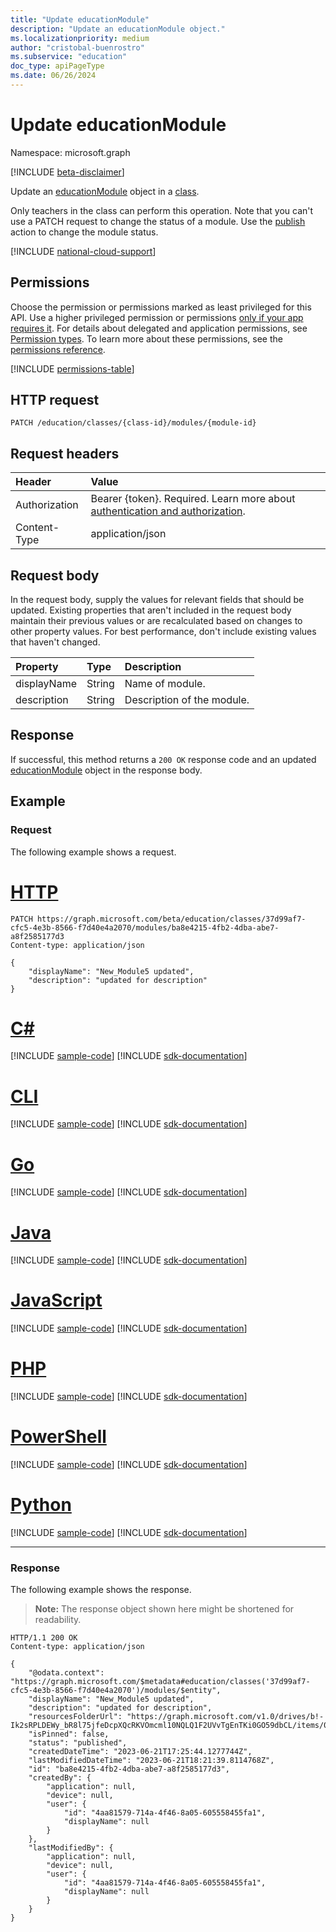 ```yaml
---
title: "Update educationModule"
description: "Update an educationModule object."
ms.localizationpriority: medium
author: "cristobal-buenrostro"
ms.subservice: "education"
doc_type: apiPageType
ms.date: 06/26/2024
---
```


# Update educationModule

Namespace: microsoft.graph

[!INCLUDE [beta-disclaimer](../../includes/beta-disclaimer.md)]

Update an [educationModule](../resources/educationmodule.md) object in a [class](../resources/educationclass.md).

Only teachers in the class can perform this operation. Note that you can't use a PATCH request to change the status of a module. Use the [publish](../api/educationmodule-publish.md) action to change the module status.

[!INCLUDE [national-cloud-support](../../includes/global-only.md)]

## Permissions
Choose the permission or permissions marked as least privileged for this API. Use a higher privileged permission or permissions [only if your app requires it](/graph/permissions-overview#best-practices-for-using-microsoft-graph-permissions). For details about delegated and application permissions, see [Permission types](/graph/permissions-overview#permission-types). To learn more about these permissions, see the [permissions reference](/graph/permissions-reference).

<!-- { "blockType": "permissions", "name": "educationmodule_update" } -->
[!INCLUDE [permissions-table](../includes/permissions/educationmodule-update-permissions.md)]

## HTTP request
<!-- { "blockType": "ignored" } -->
```http
PATCH /education/classes/{class-id}/modules/{module-id}
```

## Request headers
| Header       | Value |
|:---------------|:--------|
|Authorization|Bearer {token}. Required. Learn more about [authentication and authorization](/graph/auth/auth-concepts).|
| Content-Type  | application/json  |

## Request body
In the request body, supply the values for relevant fields that should be updated. Existing properties that aren't included in the request body maintain their previous values or are recalculated based on changes to other property values. For best performance, don't include existing values that haven't changed.

| Property	   | Type	|Description|
|:-------------|:-------|:----------|
|displayName|String| Name of module. |
|description|String| Description of the module. |

## Response
If successful, this method returns a `200 OK` response code and an updated [educationModule](../resources/educationmodule.md) object in the response body.

## Example
### Request
The following example shows a request.

# [HTTP](#tab/http)
<!-- {
  "blockType": "request",
  "name": "update_educationmodule"
}-->
```http
PATCH https://graph.microsoft.com/beta/education/classes/37d99af7-cfc5-4e3b-8566-f7d40e4a2070/modules/ba8e4215-4fb2-4dba-abe7-a8f2585177d3
Content-type: application/json

{
    "displayName": "New_Module5 updated",
    "description": "updated for description"
}
```

# [C#](#tab/csharp)
[!INCLUDE [sample-code](../includes/snippets/csharp/update-educationmodule-csharp-snippets.md)]
[!INCLUDE [sdk-documentation](../includes/snippets/snippets-sdk-documentation-link.md)]

# [CLI](#tab/cli)
[!INCLUDE [sample-code](../includes/snippets/cli/update-educationmodule-cli-snippets.md)]
[!INCLUDE [sdk-documentation](../includes/snippets/snippets-sdk-documentation-link.md)]

# [Go](#tab/go)
[!INCLUDE [sample-code](../includes/snippets/go/update-educationmodule-go-snippets.md)]
[!INCLUDE [sdk-documentation](../includes/snippets/snippets-sdk-documentation-link.md)]

# [Java](#tab/java)
[!INCLUDE [sample-code](../includes/snippets/java/update-educationmodule-java-snippets.md)]
[!INCLUDE [sdk-documentation](../includes/snippets/snippets-sdk-documentation-link.md)]

# [JavaScript](#tab/javascript)
[!INCLUDE [sample-code](../includes/snippets/javascript/update-educationmodule-javascript-snippets.md)]
[!INCLUDE [sdk-documentation](../includes/snippets/snippets-sdk-documentation-link.md)]

# [PHP](#tab/php)
[!INCLUDE [sample-code](../includes/snippets/php/update-educationmodule-php-snippets.md)]
[!INCLUDE [sdk-documentation](../includes/snippets/snippets-sdk-documentation-link.md)]

# [PowerShell](#tab/powershell)
[!INCLUDE [sample-code](../includes/snippets/powershell/update-educationmodule-powershell-snippets.md)]
[!INCLUDE [sdk-documentation](../includes/snippets/snippets-sdk-documentation-link.md)]

# [Python](#tab/python)
[!INCLUDE [sample-code](../includes/snippets/python/update-educationmodule-python-snippets.md)]
[!INCLUDE [sdk-documentation](../includes/snippets/snippets-sdk-documentation-link.md)]

---

### Response
The following example shows the response.

>**Note:** The response object shown here might be shortened for readability.

<!-- {
  "blockType": "response",
  "truncated": true,
  "@odata.type": "microsoft.graph.educationModule"
} -->
```http
HTTP/1.1 200 OK
Content-type: application/json

{
    "@odata.context": "https://graph.microsoft.com/$metadata#education/classes('37d99af7-cfc5-4e3b-8566-f7d40e4a2070')/modules/$entity",
    "displayName": "New_Module5 updated",
    "description": "updated for description",
    "resourcesFolderUrl": "https://graph.microsoft.com/v1.0/drives/b!-Ik2sRPLDEWy_bR8l75jfeDcpXQcRKVOmcml10NQLQ1F2UVvTgEnTKi0GO59dbCL/items/01VANVJQ7ODS65Z665DBH3QGZ5UYZQOP2S",
    "isPinned": false,
    "status": "published",
    "createdDateTime": "2023-06-21T17:25:44.1277744Z",
    "lastModifiedDateTime": "2023-06-21T18:21:39.8114768Z",
    "id": "ba8e4215-4fb2-4dba-abe7-a8f2585177d3",
    "createdBy": {
        "application": null,
        "device": null,
        "user": {
            "id": "4aa81579-714a-4f46-8a05-605558455fa1",
            "displayName": null
        }
    },
    "lastModifiedBy": {
        "application": null,
        "device": null,
        "user": {
            "id": "4aa81579-714a-4f46-8a05-605558455fa1",
            "displayName": null
        }
    }
}
```
